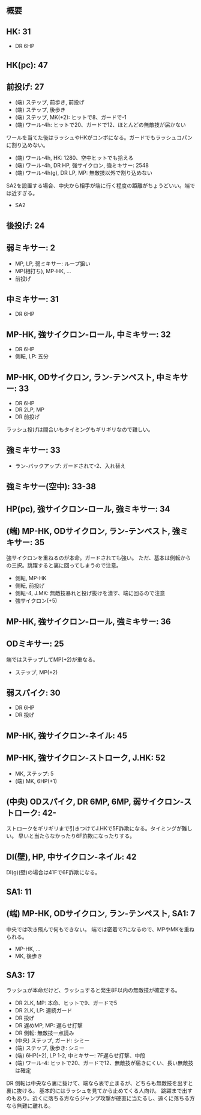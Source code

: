 ## 概要

## HK: 31

- DR 6HP

## HK(pc): 47

## 前投げ: 27

- (端) ステップ, 前歩き, 前投げ
- (端) ステップ, 後歩き
- (端) ステップ, MK(+2): ヒットで8、ガードで-1
- (端) ワール-4h: ヒットで20、ガードで12、ほとんどの無敵技が届かない

ワールを当てた後はラッシュやHKがコンボになる。ガードでもラッシュコパンに割り込めない。

- (端) ワール-4h, HK: 1280、空中ヒットでも拾える
- (端) ワール-4h, DR HP, 強サイクロン, 強ミキサー: 2548
- (端) ワール-4h(g), DR LP, MP: 無敵技以外で割り込めない

SA2を設置する場合、中央から相手が端に行く程度の距離がちょうどいい。端では近すぎる。

- SA2

## 後投げ: 24

## 弱ミキサー: 2

- MP, LP, 弱ミキサー: ループ狙い
- MP(相打ち), MP-HK, ...
- 前投げ

## 中ミキサー: 31

- DR 6HP

## MP-HK, 強サイクロン-ロール, 中ミキサー: 32

- DR 6HP
- 側転, LP: 五分

## MP-HK, ODサイクロン, ラン-テンペスト, 中ミキサー: 33

- DR 6HP
- DR 2LP, MP
- DR 前投げ

ラッシュ投げは間合いもタイミングもギリギリなので難しい。

## 強ミキサー: 33

- ラン-バックアップ: ガードされて-2、入れ替え

## 強ミキサー(空中): 33-38

## HP(pc), 強サイクロン-ロール, 強ミキサー: 34

## (端) MP-HK, ODサイクロン, ラン-テンペスト, 強ミキサー: 35

強サイクロンを重ねるのが本命。ガードされても強い。
ただ、基本は側転からの三択。跳躍すると裏に回ってしまうので注意。

- 側転, MP-HK
- 側転, 前投げ
- 側転-4, J.MK: 無敵技暴れと投げ抜けを潰す、端に回るので注意
- 強サイクロン(+5)

## MP-HK, 強サイクロン-ロール, 強ミキサー: 36

## ODミキサー: 25

端ではステップしてMP(+2)が重なる。

- ステップ, MP(+2)

## 弱スパイク: 30

- DR 6HP
- DR 投げ

## MP-HK, 強サイクロン-ネイル: 45

## MP-HK, 強サイクロン-ストローク, J.HK: 52

- MK, ステップ: 5
- (端) MK, 6HP(+1)

## (中央) ODスパイク, DR 6MP, 6MP, 弱サイクロン-ストローク: 42-

ストロークをギリギリまで引きつけてJ.HKで5F詐欺になる。タイミングが難しい。
早いと当たらなかったり6F詐欺になったりする。

## DI(壁), HP, 中サイクロン-ネイル: 42

DI(g)(壁)の場合は41Fで6F詐欺になる。

## SA1: 11

## (端) MP-HK, ODサイクロン, ラン-テンペスト, SA1: 7

中央では吹き飛んで何もできない。
端では密着で7になるので、MPやMKを重ねられる。

- MP-HK, ...
- MK, 後歩き

## SA3: 17

ラッシュが本命だけど、ラッシュすると発生8F以内の無敵技が確定する。

- DR 2LK, MP: 本命、ヒットで9、ガードで5
- DR 2LK, LP: 連続ガード
- DR 投げ
- DR 遅めMP, MP: 遅らせ打撃
- DR 側転: 無敵技一点読み
- (中央) ステップ, ガード: シミー
- (端) ステップ, 後歩き: シミー
- (端) 6HP(+2), LP 1-2, 中ミキサー: 7F遅らせ打撃、中段
- (端) ワール-4: ヒットで20、ガードで12、無敵技が届きにくい、長い無敵技は確定

DR 側転は中央なら裏に抜けて、端なら表で止まるが、どちらも無敵技を出すと裏に抜ける。
基本的にはラッシュを見てから止めてくる人向け。
跳躍まで出すのもあり。近くに落ちる方ならジャンプ攻撃が硬直に当たるし、遠くに落ちる方なら無難に離れる。
